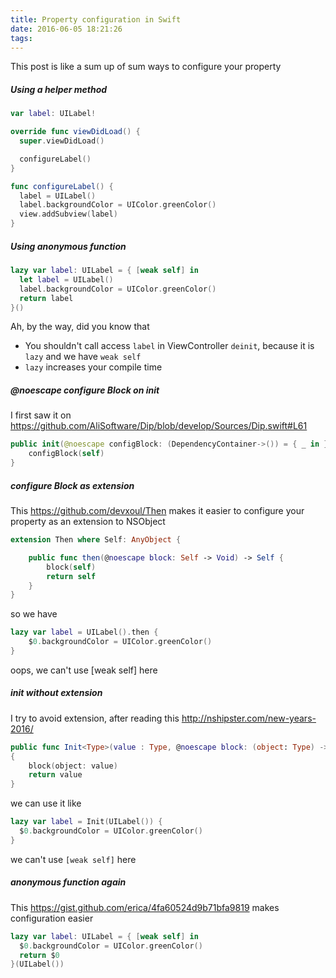 ```yaml
---
title: Property configuration in Swift
date: 2016-06-05 18:21:26
tags:
---
```


This post is like a sum up of sum ways to configure your property

##### Using a helper method

```swift
var label: UILabel!

override func viewDidLoad() {
  super.viewDidLoad()

  configureLabel()
}

func configureLabel() {
  label = UILabel()
  label.backgroundColor = UIColor.greenColor()
  view.addSubview(label)
}
```

##### Using anonymous function

```swift
lazy var label: UILabel = { [weak self] in
  let label = UILabel()
  label.backgroundColor = UIColor.greenColor()
  return label
}()
```

Ah, by the way, did you know that

- You shouldn't call access `label` in ViewController `deinit`, because it is `lazy` and we have `weak self`
- `lazy` increases your compile time

##### @noescape configure Block on init

I first saw it on https://github.com/AliSoftware/Dip/blob/develop/Sources/Dip.swift#L61

```swift
public init(@noescape configBlock: (DependencyContainer->()) = { _ in }) {
    configBlock(self)
}
```

##### configure Block as extension

This https://github.com/devxoul/Then makes it easier to configure your property as an extension to NSObject

```swift
extension Then where Self: AnyObject {

    public func then(@noescape block: Self -> Void) -> Self {
        block(self)
        return self
    }
}
```

so we have

```swift
lazy var label = UILabel().then {
    $0.backgroundColor = UIColor.greenColor()
}
```

oops, we can't use [weak self] here

##### init without extension

I try to avoid extension, after reading this http://nshipster.com/new-years-2016/

```swift
public func Init<Type>(value : Type, @noescape block: (object: Type) -> Void) -> Type
{
    block(object: value)
    return value
}
```

we can use it like

```swift
lazy var label = Init(UILabel()) {
  $0.backgroundColor = UIColor.greenColor()
}
```

we can't use `[weak self]` here

##### anonymous function again

This https://gist.github.com/erica/4fa60524d9b71bfa9819 makes configuration easier

```swift
lazy var label: UILabel = { [weak self] in
  $0.backgroundColor = UIColor.greenColor()
  return $0
}(UILabel())
```
